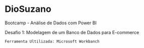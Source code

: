 # DioSuzano
 Bootcamp - Análise de Dados com Power BI

Desafio 1: 
    Modelagem de um Banco de Dados para E-commerce

    Ferramenta Ultilizada: Microsoft Workbanch
